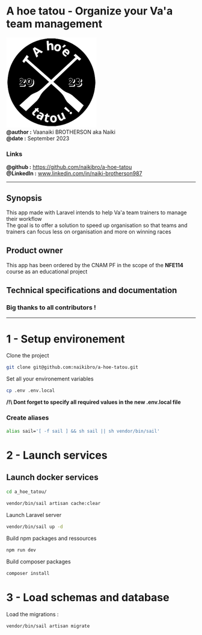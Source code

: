 # A hoe tatou - Organize your Va'a team management
![](public/img/ressources/icon-240-dec.png)  
**@author :** Vaanaiki BROTHERSON aka Naiki  
**@date :** September 2023
### Links
**@github :** https://github.com/naikibro/a-hoe-tatou  
**@LinkedIn :** www.linkedin.com/in/naiki-brotherson987
***
## Synopsis
This app made with Laravel intends to help Va'a team trainers to manage their workflow    
The goal is to offer a solution to speed up organisation so that teams and trainers can focus less on organisation and more on winning races

## Product owner
This app has been ordered by the CNAM PF in the scope of the __NFE114__ course as an educational project

## Technical specifications and documentation

### Big thanks to all contributors !

***

# 1 - Setup environement
Clone the project
```sh
git clone git@github.com:naikibro/a-hoe-tatou.git
```

Set all your environement variables
```sh
cp .env .env.local
```
**/!\ Dont forget to specify all required values in the new .env.local file**

### Create aliases
```sh
alias sail='[ -f sail ] && sh sail || sh vendor/bin/sail'
```


# 2 - Launch services

## Launch docker services
```sh
cd a_hoe_tatou/
```

```sh
vendor/bin/sail artisan cache:clear
```


Launch Laravel server
```sh
vendor/bin/sail up -d
```

Build npm packages and ressources
```sh
npm run dev
```

Build composer packages
```sh
composer install
```
# 3 - Load schemas and database

Load the migrations :

```sh
vendor/bin/sail artisan migrate
```









